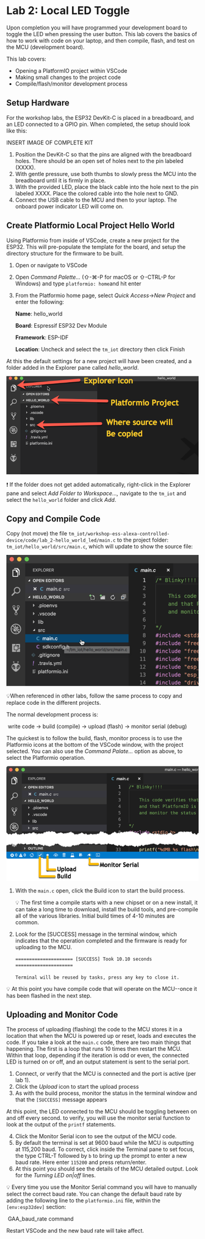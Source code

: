 



# Lab 2: Local LED Toggle

Upon completion you will have programmed your development board to toggle the LED when pressing the user button. This lab covers the basics of how to work with code on your laptop, and then compile, flash, and test on the MCU (development board).

This lab covers:

* Opening a PlatformIO project within VSCode
* Making small changes to the project code
* Compile/flash/monitor development process

## Setup Hardware

For the workshop labs, the ESP32 DevKit-C is placed in a breadboard, and an LED connected to a GPIO pin. When completed, the setup should look like this:

INSERT IMAGE OF COMPLETE KIT

1. Position the DevKit-C so that the pins are aligned with the breadboard holes. There should be an open set of holes next to the pin labeled (XXXX).
2. With gentle pressure, use both thumbs to slowly press the MCU into the breadboard until it is firmly in place.
3. With the provided LED, place the black cable into the hole next to the pin labeled XXXX. Place the colored cable into the hole next to GND.
4. Connect the USB cable to the MCU and then to your laptop. The onboard power indicator LED will come on.

## Create Platformio Local Project Hello World

Using Platformio from inside of VSCode, create a new project for the ESP32. This will pre-populate the template for the board, and setup the directory structure for the firmware to be built.

1. Open or navigate to VSCode

2. Open *Command Palette...* (⇧-⌘-P for macOS or ⇧-CTRL-P for Windows) and type `platformio: home`and hit enter

3. From the Platformio home page, select *Quick Access*->*New Project* and enter the following:

   **Name**: hello_world

   **Board**: Espressif ESP32 Dev Module

   **Framework**: ESP-IDF

   **Location**: Uncheck and select the `tm_iot` directory then click Finish

At this the default settings for a new project will have been created, and a folder added in the Explorer pane called *hello_world*.

![lab2_1](lab2_1.png)

:exclamation: If the folder does not get added automatically, right-click in the Explorer pane and select *Add Folder to Workspace...,* navigate to the `tm_iot` and select the `hello_world` folder and click *Add*.



## Copy and Compile Code

Copy (not move) the file `tm_iot/workshop-ess-alexa-controlled-device/code/lab_2-hello_world_led/main.c` to the project folder: `tm_iot/hello_world/src/main.c`, which will update to show the source file:

![lab2_2](lab2_2.png)

:bulb:When referenced in other labs, follow the same process to copy and replace code in the different projects.

The normal development process is:

​	write code -> build (compile) -> upload (flash) -> monitor serial (debug)

The quickest is to follow the build, flash, monitor process is to use the Platformio icons at the bottom of the VSCode window, with the project selected. You can also use the *Command Palate...* option as above, to select the Platformio operation.

![lab2_4](lab2_4.png)

1. With the `main.c` open, click the Build icon to start the build process.

   :bulb: The first time a compile starts with a new chipset or on a new install, it can take a long time to download, install the build tools, and pre-compile all of the various libraries. Initial build times of 4-10 minutes are common.

2. Look for the [SUCCESS] message in the terminal window, which indicates that the operation completed and the firmware is ready for uploading to the MCU.

   ```
   ===================== [SUCCESS] Took 10.10 seconds =====================

   Terminal will be reused by tasks, press any key to close it.
   ```

:bulb: At this point you have compile code that will operate on the MCU--once it has been flashed in the next step.

## Uploading and Monitor Code

The process of uploading (flashing) the code to the MCU stores it in a location that when the MCU is powered up or reset, loads and executes the code. If you take a look at the `main.c` code, there are two main things that happening. The first is a loop that runs 10 times then restart the MCU. Within that loop, depending if the iteration is odd or even, the connected LED is turned on or off, and an output statement is sent to the serial port.

1. Connect, or verify that the MCU is connected and the port is active (per lab 1).
2. Click the *Upload* icon to start the upload process
3. As with the build process, monitor the status in the terminal window and that the `[SUCCESS]` message appears

At this point, the LED connected to the MCU should be toggling between on and off every second. to verify, you will use the monitor serial function to look at the output of the `printf` statements.

4. Click the Monitor Serial icon to see the output of the MCU code.
5. By default the terminal is set at 9600 baud while the MCU is outputting at 115,200 baud. To correct, click inside the Terminal pane to set focus, the type CTRL-T followed by `b` to bring up the prompt to enter a new baud rate. Here enter `115200` and press return/enter.
6. At this point you should see the details of the MCU detailed output. Look for the *Turning LED on|off* lines.

:bulb: Every time you use the Monitor Serial command you will have to manually select the correct baud rate. You can change the default baud rate by adding the following line to the `platformio.ini` file, within the `[env:esp32dev]` section:

​	GAA_baud_rate command

Restart VSCode and the new baud rate will take affect.

